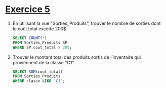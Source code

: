 # [Exercice 5](Exercice_4.md#création-de-la-vue)

1. En utilisant la vue "Sorties_Produits", trouver le nombre de sorties dont le coût total excède 200$.
    ```sql
    SELECT COUNT(*)
    FROM Sorties_Produits SP
    WHERE SP.cout_total > 200;
    ```

2. Trouver le montant total des produits sortis de l’inventaire qui proviennent de la classe "C1"
    ```sql
    SELECT SUM(cout_total)
    FROM Sorties_Produits
    WHERE classe LIKE 'C1';
    ```
